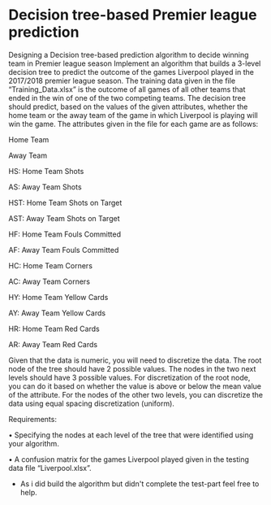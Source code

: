 # Decision tree-based Premier league prediction
Designing a Decision tree-based prediction algorithm to decide winning team in Premier league season
Implement an algorithm that builds a 3-level decision tree to predict the outcome of the games Liverpool played in the 2017/2018 premier league season. The training data given in the file “Training_Data.xlsx” is the outcome of all games of all other teams that ended in the win of one of the two competing teams. The decision tree should predict, based on the values of the given attributes, whether the home team or the away team of the game in which Liverpool is playing will win the game. The attributes given in the file for each game are as follows:

Home Team

Away Team

HS: Home Team Shots

AS: Away Team Shots

HST: Home Team Shots on Target

AST: Away Team Shots on Target

HF: Home Team Fouls Committed

AF: Away Team Fouls Committed

HC: Home Team Corners

AC: Away Team Corners

HY: Home Team Yellow Cards

AY: Away Team Yellow Cards

HR: Home Team Red Cards

AR: Away Team Red Cards

Given that the data is numeric, you will need to discretize the data. The root node of the tree should have 2 possible values. The nodes in the two next levels should have 3 possible values. For discretization of the root node, you can do it based on whether the value is above or below the mean value of the attribute. For the nodes of the other two levels, you can discretize the data using equal spacing discretization (uniform).

Requirements:

• Specifying the nodes at each level of the tree that were identified using your algorithm.

• A confusion matrix for the games Liverpool played given in the testing data file “Liverpool.xlsx”.

- As i did build the algorithm but didn't complete the test-part feel free to help.
